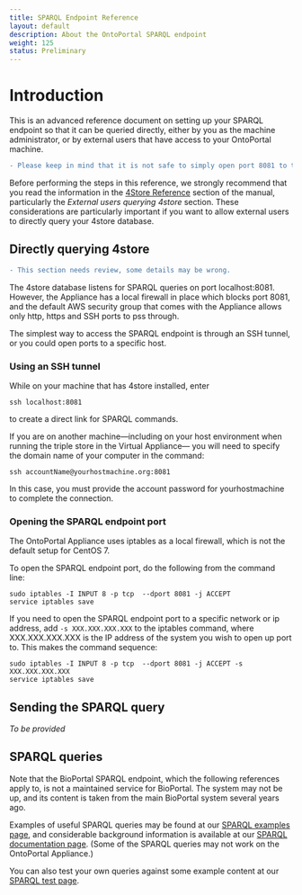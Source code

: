 ```yaml
---
title: SPARQL Endpoint Reference
layout: default
description: About the OntoPortal SPARQL endpoint
weight: 125
status: Preliminary
---
```


# Introduction

This is an advanced reference document on setting up your SPARQL endpoint 
so that it can be queried directly, either by you as the machine administrator,
or by external users that have access to your OntoPortal machine.

```diff
- Please keep in mind that it is not safe to simply open port 8081 to the world. 
```

Before performing the steps in this reference, we strongly recommend 
that you read the information in the <a href="../reference_4store">4Store Reference</a>
section of the manual, particularly the *External users querying 4store* section.
These considerations are particularly important 
if you want to allow external users to directly query your 4store database. 

## Directly querying 4store

```diff
- This section needs review, some details may be wrong.
```

The 4store database listens for SPARQL queries on port localhost:8081. 
However, the Appliance has a local firewall in place which blocks port 8081, 
and the default AWS security group that comes with the Appliance
allows only http, https and SSH ports to pss through.

The simplest way to access the SPARQL endpoint is through an SSH tunnel,
or you could open ports to a specific host. 

### Using an SSH tunnel

While on your machine that has 4store installed, enter

```
ssh localhost:8081
```

to create a direct link for SPARQL commands.

If you are on another machine—including on your host environment 
when running the triple store in the Virtual Appliance—
you will need to specify the domain name of your computer in the command:

```
ssh accountName@yourhostmachine.org:8081
```

In this case, you must provide the account password for yourhostmachine
to complete the connection.

### Opening the SPARQL endpoint port

The OntoPortal Appliance uses iptables as a local firewall, 
which is not the default setup for CentOS 7.
 
To open the SPARQL endpoint port, do the following from the command line:
 
```
sudo iptables -I INPUT 8 -p tcp  --dport 8081 -j ACCEPT
service iptables save
```
 
If you need to open the SPARQL endpoint port to a specific network or ip address,
add `-s XXX.XXX.XXX.XXX` to the iptables command, where XXX.XXX.XXX.XXX is the IP address of the system you wish to open up port to. This makes the command sequence:

```
sudo iptables -I INPUT 8 -p tcp  --dport 8081 -j ACCEPT -s XXX.XXX.XXX.XXX
service iptables save
```

## Sending the SPARQL query

*To be provided*

## SPARQL queries

Note that the BioPortal SPARQL endpoint, which the following references apply to,
is not a maintained service for BioPortal. 
The system may not be up, and its content is taken from the main BioPortal system
several years ago.

Examples of useful SPARQL queries may be found at our <a href="http://sparql.bioontology.org/examples">SPARQL examples page</a>,
and considerable background information is available at our <a href="https://www.bioontology.org/wiki/SPARQL_BioPortal">SPARQL documentation page</a>.
(Some of the SPARQL queries may not work on the OntoPortal Appliance.) 

You can also test your own queries against some example content at our <a href="http://sparql.bioontology.org/">SPARQL test page</a>.





